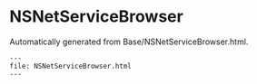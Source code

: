 
# NSNetServiceBrowser

Automatically generated from Base/NSNetServiceBrowser.html.

``` {raw} html
---
file: NSNetServiceBrowser.html
---
```
